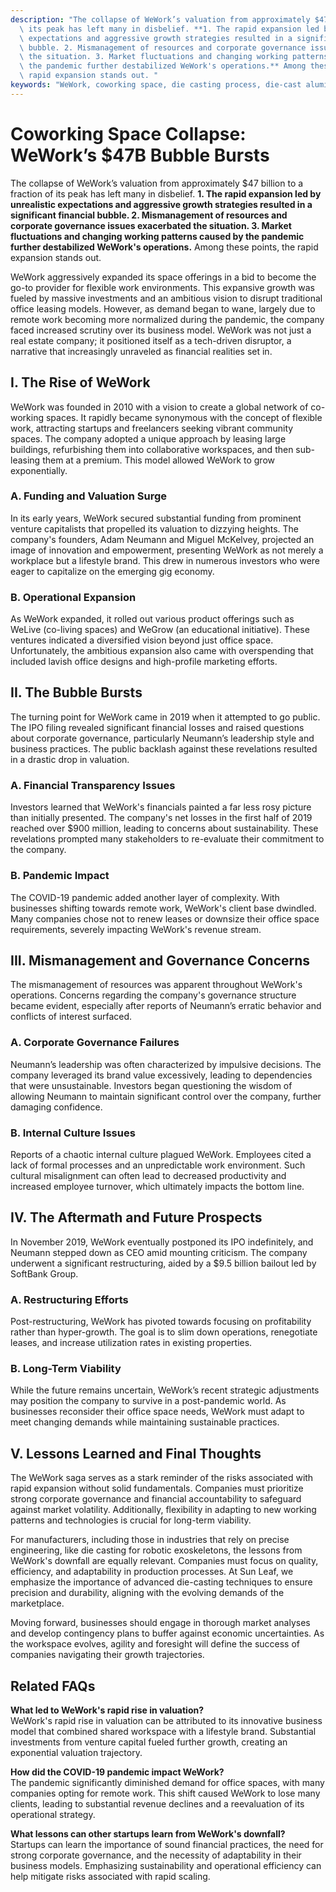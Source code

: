 ```yaml
---
description: "The collapse of WeWork’s valuation from approximately $47 billion to a fraction of\
  \ its peak has left many in disbelief. **1. The rapid expansion led by unrealistic\
  \ expectations and aggressive growth strategies resulted in a significant financial\
  \ bubble. 2. Mismanagement of resources and corporate governance issues exacerbated\
  \ the situation. 3. Market fluctuations and changing working patterns caused by\
  \ the pandemic further destabilized WeWork's operations.** Among these points, the\
  \ rapid expansion stands out. "
keywords: "WeWork, coworking space, die casting process, die-cast aluminum"
---
```

# Coworking Space Collapse: WeWork’s $47B Bubble Bursts

The collapse of WeWork’s valuation from approximately $47 billion to a fraction of its peak has left many in disbelief. **1. The rapid expansion led by unrealistic expectations and aggressive growth strategies resulted in a significant financial bubble. 2. Mismanagement of resources and corporate governance issues exacerbated the situation. 3. Market fluctuations and changing working patterns caused by the pandemic further destabilized WeWork's operations.** Among these points, the rapid expansion stands out. 

WeWork aggressively expanded its space offerings in a bid to become the go-to provider for flexible work environments. This expansive growth was fueled by massive investments and an ambitious vision to disrupt traditional office leasing models. However, as demand began to wane, largely due to remote work becoming more normalized during the pandemic, the company faced increased scrutiny over its business model. WeWork was not just a real estate company; it positioned itself as a tech-driven disruptor, a narrative that increasingly unraveled as financial realities set in.

## **I. The Rise of WeWork**

WeWork was founded in 2010 with a vision to create a global network of co-working spaces. It rapidly became synonymous with the concept of flexible work, attracting startups and freelancers seeking vibrant community spaces. The company adopted a unique approach by leasing large buildings, refurbishing them into collaborative workspaces, and then sub-leasing them at a premium. This model allowed WeWork to grow exponentially. 

### **A. Funding and Valuation Surge**

In its early years, WeWork secured substantial funding from prominent venture capitalists that propelled its valuation to dizzying heights. The company's founders, Adam Neumann and Miguel McKelvey, projected an image of innovation and empowerment, presenting WeWork as not merely a workplace but a lifestyle brand. This drew in numerous investors who were eager to capitalize on the emerging gig economy.

### **B. Operational Expansion**

As WeWork expanded, it rolled out various product offerings such as WeLive (co-living spaces) and WeGrow (an educational initiative). These ventures indicated a diversified vision beyond just office space. Unfortunately, the ambitious expansion also came with overspending that included lavish office designs and high-profile marketing efforts.

## **II. The Bubble Bursts**

The turning point for WeWork came in 2019 when it attempted to go public. The IPO filing revealed significant financial losses and raised questions about corporate governance, particularly Neumann’s leadership style and business practices. The public backlash against these revelations resulted in a drastic drop in valuation.

### **A. Financial Transparency Issues**

Investors learned that WeWork's financials painted a far less rosy picture than initially presented. The company's net losses in the first half of 2019 reached over $900 million, leading to concerns about sustainability. These revelations prompted many stakeholders to re-evaluate their commitment to the company.

### **B. Pandemic Impact**

The COVID-19 pandemic added another layer of complexity. With businesses shifting towards remote work, WeWork's client base dwindled. Many companies chose not to renew leases or downsize their office space requirements, severely impacting WeWork's revenue stream.

## **III. Mismanagement and Governance Concerns**

The mismanagement of resources was apparent throughout WeWork's operations. Concerns regarding the company's governance structure became evident, especially after reports of Neumann’s erratic behavior and conflicts of interest surfaced.

### **A. Corporate Governance Failures**

Neumann’s leadership was often characterized by impulsive decisions. The company leveraged its brand value excessively, leading to dependencies that were unsustainable. Investors began questioning the wisdom of allowing Neumann to maintain significant control over the company, further damaging confidence. 

### **B. Internal Culture Issues**

Reports of a chaotic internal culture plagued WeWork. Employees cited a lack of formal processes and an unpredictable work environment. Such cultural misalignment can often lead to decreased productivity and increased employee turnover, which ultimately impacts the bottom line.

## **IV. The Aftermath and Future Prospects**

In November 2019, WeWork eventually postponed its IPO indefinitely, and Neumann stepped down as CEO amid mounting criticism. The company underwent a significant restructuring, aided by a $9.5 billion bailout led by SoftBank Group. 

### **A. Restructuring Efforts**

Post-restructuring, WeWork has pivoted towards focusing on profitability rather than hyper-growth. The goal is to slim down operations, renegotiate leases, and increase utilization rates in existing properties. 

### **B. Long-Term Viability**

While the future remains uncertain, WeWork’s recent strategic adjustments may position the company to survive in a post-pandemic world. As businesses reconsider their office space needs, WeWork must adapt to meet changing demands while maintaining sustainable practices.

## **V. Lessons Learned and Final Thoughts**

The WeWork saga serves as a stark reminder of the risks associated with rapid expansion without solid fundamentals. Companies must prioritize strong corporate governance and financial accountability to safeguard against market volatility. Additionally, flexibility in adapting to new working patterns and technologies is crucial for long-term viability.

For manufacturers, including those in industries that rely on precise engineering, like die casting for robotic exoskeletons, the lessons from WeWork's downfall are equally relevant. Companies must focus on quality, efficiency, and adaptability in production processes. At Sun Leaf, we emphasize the importance of advanced die-casting techniques to ensure precision and durability, aligning with the evolving demands of the marketplace.

Moving forward, businesses should engage in thorough market analyses and develop contingency plans to buffer against economic uncertainties. As the workspace evolves, agility and foresight will define the success of companies navigating their growth trajectories. 

## Related FAQs

**What led to WeWork's rapid rise in valuation?**  
WeWork's rapid rise in valuation can be attributed to its innovative business model that combined shared workspace with a lifestyle brand. Substantial investments from venture capital fueled further growth, creating an exponential valuation trajectory.

**How did the COVID-19 pandemic impact WeWork?**  
The pandemic significantly diminished demand for office spaces, with many companies opting for remote work. This shift caused WeWork to lose many clients, leading to substantial revenue declines and a reevaluation of its operational strategy.

**What lessons can other startups learn from WeWork's downfall?**  
Startups can learn the importance of sound financial practices, the need for strong corporate governance, and the necessity of adaptability in their business models. Emphasizing sustainability and operational efficiency can help mitigate risks associated with rapid scaling.
